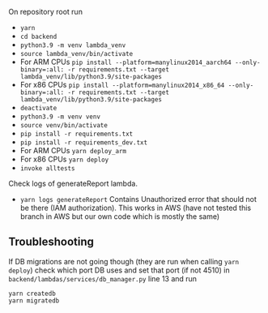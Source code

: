On repository root run
- `yarn`
- `cd backend`
- `python3.9 -m venv lambda_venv`
- `source lambda_venv/bin/activate`
- For ARM CPUs `pip install --platform=manylinux2014_aarch64 --only-binary=:all: -r requirements.txt --target lambda_venv/lib/python3.9/site-packages`
- For x86 CPUs `pip install --platform=manylinux2014_x86_64 --only-binary=:all: -r requirements.txt --target lambda_venv/lib/python3.9/site-packages`
- `deactivate`
- `python3.9 -m venv venv`
- `source venv/bin/activate`
- `pip install -r requirements.txt`
- `pip install -r requirements_dev.txt`
- For ARM CPUs `yarn deploy_arm`
- For x86 CPUs `yarn deploy`
- `invoke alltests`

Check logs of generateReport lambda. 
- `yarn logs generateReport`
Contains Unauthorized error that should not be there (IAM authorization). This works in AWS (have not tested this branch in AWS but our own code which is mostly the same)


## Troubleshooting

If DB migrations are not going though (they are run when calling `yarn deploy`) check which port DB uses and set that port (if not 4510) in `backend/lambdas/services/db_manager.py` line 13 and run
```
yarn createdb
yarn migratedb
```
